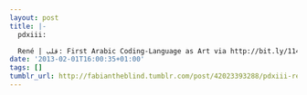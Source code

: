 ```yaml
---
layout: post
title: |-
  pdxiii:

  René | قلب: First Arabic Coding-Language as Art via http://bit.ly/114gZ6M
date: '2013-02-01T16:00:35+01:00'
tags: []
tumblr_url: http://fabiantheblind.tumblr.com/post/42023393288/pdxiii-rene-first-arabic-coding-language
---
```

